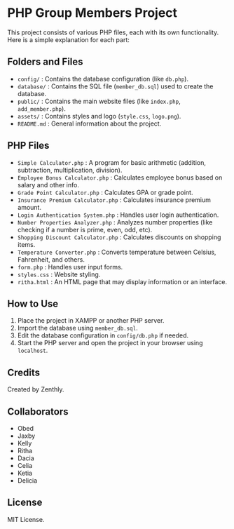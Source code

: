
# PHP Group Members Project

This project consists of various PHP files, each with its own functionality. Here is a simple explanation for each part:

## Folders and Files

- `config/` : Contains the database configuration (like `db.php`).
- `database/` : Contains the SQL file (`member_db.sql`) used to create the database.
- `public/` : Contains the main website files (like `index.php`, `add_member.php`).
- `assets/` : Contains styles and logo (`style.css`, `logo.png`).
- `README.md` : General information about the project.

## PHP Files

- `Simple Calculator.php` : A program for basic arithmetic (addition, subtraction, multiplication, division).
- `Employee Bonus Calculator.php` : Calculates employee bonus based on salary and other info.
- `Grade Point Calculator.php` : Calculates GPA or grade point.
- `Insurance Premium Calculator.php` : Calculates insurance premium amount.
- `Login Authentication System.php` : Handles user login authentication.
- `Number Properties Analyzer.php` : Analyzes number properties (like checking if a number is prime, even, odd, etc).
- `Shopping Discount Calculator.php` : Calculates discounts on shopping items.
- `Temperature Converter.php` : Converts temperature between Celsius, Fahrenheit, and others.
- `form.php` : Handles user input forms.
- `styles.css` : Website styling.
- `ritha.html` : An HTML page that may display information or an interface.

## How to Use

1. Place the project in XAMPP or another PHP server.
2. Import the database using `member_db.sql`.
3. Edit the database configuration in `config/db.php` if needed.
4. Start the PHP server and open the project in your browser using `localhost`.

## Credits

Created by Zenthly.


## Collaborators

- Obed
- Jaxby
- Kelly
- Ritha
- Dacia
- Celia
- Ketia
- Delicia

## License

MIT License.
